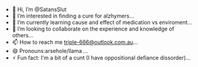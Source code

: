 - 👋 Hi, I’m @SatansSlut
- 👀 I’m interested in finding a cure for alzhymers...
- 🌱 I’m currently learning cause and effect of medication vs enviroment...
- 💞️ I’m looking to collaborate on the experience and knowledge of others...
- 📫 How to reach me triple-666@outlook.com.au...
- 😄 Pronouns:arsehole/llama ...
- ⚡ Fun fact: I'm a bit of a cunt (I have oppositional defiance dissorder)...

<!---
SatansSlut/SatansSlut is a ✨ special ✨ repository because its `README.md` (this file) appears on your GitHub profile.
You can click the Preview link to take a look at your changes.
--->
